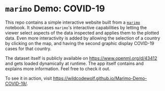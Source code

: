 # `marimo` Demo:  COVID-19

This repo contains a simple interactive website built from a [`marimo`](https://marimo.io) notebook.
It showcases `marimo`'s interactive capabilities by letting the viewer select aspects of the data
inspected and applies them to the plotted data.  Even more interactivity is added by allowing the
selection of a country by clicking on the map, and having the second graphic display COVID-19 cases
for that country.

The dataset itself is publicly available on https://www.openml.org/d/43412 and gets loaded dynamically
at runtime.  The app itself contains and explains more information.  Feel free to check it out.

To see it in action, visit https://wildcodewolf.github.io/Marimo-Demo-COVID-19/.
